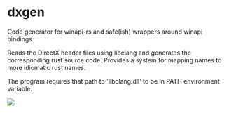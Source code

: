 dxgen
=====

Code generator for winapi-rs and safe(ish) wrappers around winapi bindings.

Reads the DirectX header files using libclang and generates the corresponding rust source code. Provides a system for mapping names to more idiomatic rust names.

The program requires that path to 'libclang.dll' to be in PATH environment variable.

![](http://i.imgur.com/zLHKwJx.png?1)
